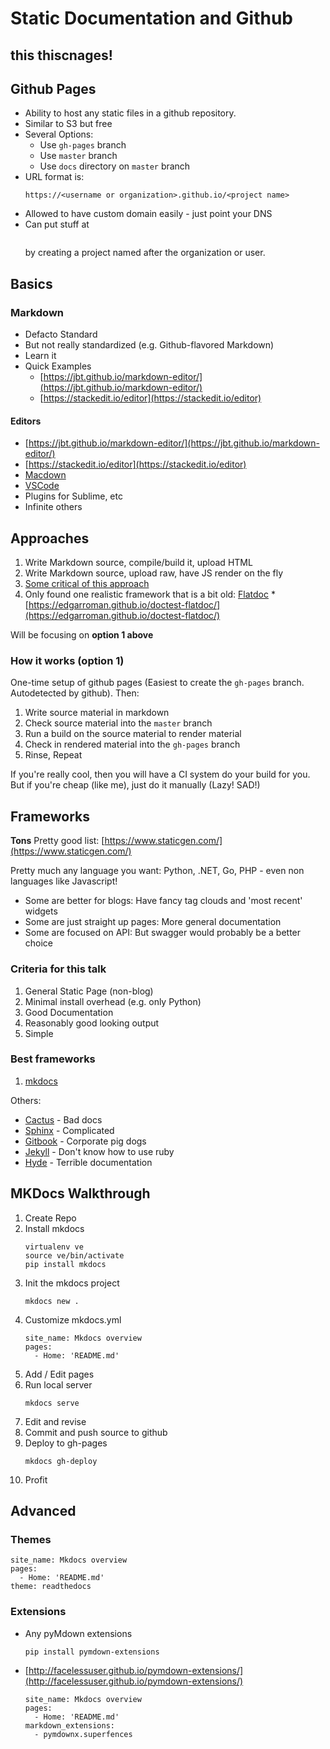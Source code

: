 # Static Documentation and Github

## this thiscnages! 
## Github Pages

 * Ability to host any static files in a github repository. 
 * Similar to S3 but free
 * Several Options:
   * Use `gh-pages` branch 
   * Use `master` branch 
   * Use `docs` directory on `master` branch
* URL format is: 
  ```
  https://<username or organization>.github.io/<project name>
  ```
* Allowed to have custom domain easily - just point your DNS
* Can put stuff at 
  ```https://<username or organization>.github.io/
  ```
  by creating a project named after the organization or user.
  
## Basics

### Markdown
 * Defacto Standard
 * But not really standardized (e.g. Github-flavored Markdown)
 * Learn it
 * Quick Examples
   * [https://jbt.github.io/markdown-editor/](https://jbt.github.io/markdown-editor/)
   * [https://stackedit.io/editor](https://stackedit.io/editor)

#### Editors
 * [https://jbt.github.io/markdown-editor/](https://jbt.github.io/markdown-editor/)
 * [https://stackedit.io/editor](https://stackedit.io/editor)
 * [Macdown](https://macdown.uranusjr.com/)
 * [VSCode](https://code.visualstudio.com/)
 * Plugins for Sublime, etc
 * Infinite others

## Approaches

 1. Write Markdown source, compile/build it, upload HTML
 2. Write Markdown source, upload raw, have JS render on the fly
   1. [Some critical of this approach](http://stackoverflow.com/questions/22793883/parse-markdown-on-the-fly)
   2. Only found one realistic framework that is a bit old: [Flatdoc](http://ricostacruz.com/flatdoc/#flatdoc)
     * [https://edgarroman.github.io/doctest-flatdoc/](https://edgarroman.github.io/doctest-flatdoc/)

Will be focusing on **option 1 above**

### How it works (option 1)

One-time setup of github pages (Easiest to create the `gh-pages` branch.  Autodetected by github).  Then:

 1. Write source material in markdown
 2. Check source material into the `master` branch
 3. Run a build on the source material to render material
 4. Check in rendered material into the `gh-pages` branch
 5. Rinse, Repeat

If you're really cool, then you will have a CI system do your build for you.  But if you're cheap (like me), just do it manually (Lazy!  SAD!)

## Frameworks

**Tons** Pretty good list: [https://www.staticgen.com/](https://www.staticgen.com/)

Pretty much any language you want: Python, .NET, Go, PHP - even non languages like Javascript!

 * Some are better for blogs: Have fancy tag clouds and 'most recent' widgets
 * Some are just straight up pages: More general documentation
 * Some are focused on API: But swagger would probably be a better choice

### Criteria for this talk

 1. General Static Page (non-blog)
 2. Minimal install overhead (e.g. only Python)
 5. Good Documentation
 3. Reasonably good looking output
 4. Simple

### Best frameworks

 1. [mkdocs](http://www.mkdocs.org/)

Others:

 * [Cactus](https://github.com/eudicots/Cactus) - Bad docs
 * [Sphinx](http://www.sphinx-doc.org/en/stable/index.html) - Complicated
 * [Gitbook](https://www.gitbook.com/) - Corporate pig dogs
 * [Jekyll](https://jekyllrb.com/) - Don't know how to use ruby
 * [Hyde](http://hyde.github.io) - Terrible documentation
 
## MKDocs Walkthrough

1. Create Repo
2. Install mkdocs
	```
	virtualenv ve
	source ve/bin/activate
	pip install mkdocs
	```
3. Init the mkdocs project
	```
	mkdocs new .
	```
4. Customize mkdocs.yml
   ```
   site_name: Mkdocs overview
   pages:
     - Home: 'README.md'
   ```
5. Add / Edit pages
6. Run local server
   ```
   mkdocs serve
   ```
7. Edit and revise
8. Commit and push source to github
9. Deploy to gh-pages
   ```
   mkdocs gh-deploy
   ```
10. Profit


## Advanced

### Themes

   ```
   site_name: Mkdocs overview
   pages:
     - Home: 'README.md'
   theme: readthedocs
   ```

### Extensions

* Any pyMdown extensions
  ```
  pip install pymdown-extensions
  ```
  
* [http://facelessuser.github.io/pymdown-extensions/](http://facelessuser.github.io/pymdown-extensions/)

   ```
   site_name: Mkdocs overview
   pages:
     - Home: 'README.md'
   markdown_extensions:
     - pymdownx.superfences
   ```























